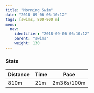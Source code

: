```yaml
---
title: "Morning Swim"
date: "2018-09-06 06:10:12"
tags: [swims, 800-900 m]
menu:
  nav:
    identifier: "2018-09-06 06:10:12"
    parent: "swims"
    weight: 130
---
```


### Stats

| Distance | Time | Pace |
|----------|------|------|
|810m|21m|2m36s/100m|
